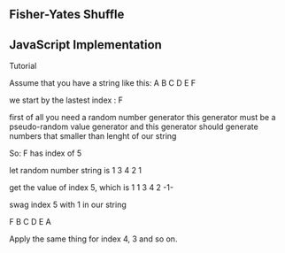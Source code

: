 ## Fisher-Yates Shuffle 
## JavaScript Implementation

Tutorial 

Assume that you have a string like 
this: A B C D E F

we start by the lastest index : F

first of all you need a random number generator
this generator must be a pseudo-random value generator
and this generator should generate numbers that smaller than lenght of our string

So: F has index of 5

let random number string is  1 3 4 2 1

get the value of index 5, which is 1 
1 3 4 2 -1-

swag index 5 with 1 in our string

F B C D E A

Apply the same thing for index 4, 3 and so on.
